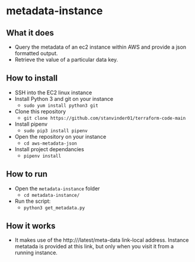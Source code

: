# metadata-instance

## What it does
- Query the metadata of an ec2 instance within AWS and provide a json formatted output. 
- Retrieve the value of a particular data key.

## How to install
- SSH into the EC2 linux instance
- Install Python 3 and git on your instance 
    - `sudo yum install python3 git`
- Clone this repository
  - `git clone https://github.com/stanvinder01/terraform-code-main`
- Install pipenv
  - `sudo pip3 install pipenv`
- Open the repository on your instance
  - `cd aws-metadata-json`
- Install project dependancies
  - `pipenv install`


## How to run
- Open the `metadata-instance` folder
  - `cd metadata-instance/`
- Run the script:
  - `python3 get_metadata.py`

## How it works
- It makes use of the http://<IP-address>/latest/meta-data link-local address. Instance metatada is provided at this link, but only when you visit it from a running instance.
